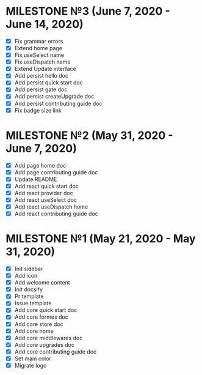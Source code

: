 # MILESTONE №3 (June 7, 2020 - June 14, 2020)

- [x] Fix grammar errors
- [x] Extend home page
- [x] Fix useSelect name
- [x] Fix useDispatch name
- [x] Extend Update interface
- [x] Add persist hello doc
- [x] Add persist quick start doc
- [x] Add persist gate doc
- [x] Add persist createUpgrade doc
- [x] Add persist contributing guide doc
- [x] Fix badge size link

# MILESTONE №2 (May 31, 2020 - June 7, 2020)

- [x] Add page home doc
- [x] Add page contributing guide doc
- [x] Update README
- [x] Add react quick start doc
- [x] Add react provider doc
- [x] Add react useSelect doc
- [x] Add react useDispatch home
- [x] Add react contributing guide doc

# MILESTONE №1 (May 21, 2020 - May 31, 2020)

- [x] Init sidebar
- [x] Add icon
- [x] Add welcome content
- [x] Init docsify
- [x] Pr template
- [x] Issue template
- [x] Add core quick start doc
- [x] Add core formes doc
- [x] Add core store doc
- [x] Add core home
- [x] Add core middlewares doc
- [x] Add core upgrades doc
- [x] Add core contributing guide doc
- [x] Set main color
- [x] Migrate logo
